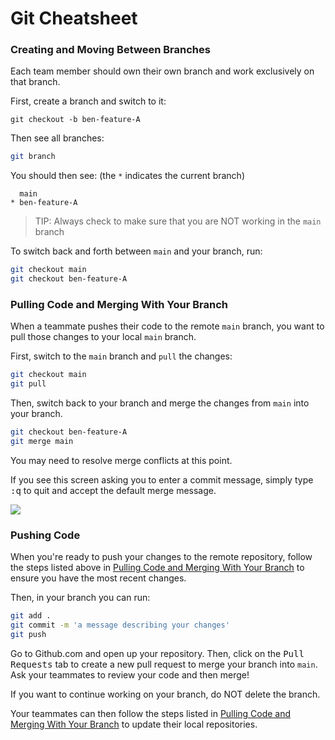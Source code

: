 # Git Cheatsheet

### Creating and Moving Between Branches

Each team member should own their own branch and work exclusively on that branch.

First, create a branch and switch to it:

```
git checkout -b ben-feature-A
```

Then see all branches:

```sh
git branch
```

You should then see: (the `*` indicates the current branch)

```
  main
* ben-feature-A
```

> TIP: Always check to make sure that you are NOT working in the `main` branch

To switch back and forth between `main` and your branch, run:

```sh
git checkout main
git checkout ben-feature-A
```

### Pulling Code and Merging With Your Branch

When a teammate pushes their code to the remote `main` branch, you want to pull those changes to your local `main` branch.

First, switch to the `main` branch and `pull` the changes:

```sh
git checkout main
git pull
```

Then, switch back to your branch and merge the changes from `main` into your branch.

```sh
git checkout ben-feature-A
git merge main
```

You may need to resolve merge conflicts at this point.

If you see this screen asking you to enter a commit message, simply type <kbd>:q</kbd> to quit and accept the default merge message.

![](assets/git-merge-message.png)

### Pushing Code

When you're ready to push your changes to the remote repository, follow the steps listed above in [Pulling Code and Merging With Your Branch](#pulling-code-and-mergine-with-your-branch) to ensure you have the most recent changes.

Then, in your branch you can run:

```sh
git add .
git commit -m 'a message describing your changes'
git push
```

Go to Github.com and open up your repository. Then, click on the <kbd>Pull Requests</kbd> tab to create a new pull request to merge your branch into `main`. Ask your teammates to review your code and then merge!

If you want to continue working on your branch, do NOT delete the branch.

Your teammates can then follow the steps listed in [Pulling Code and Merging With Your Branch](#pulling-code-and-mergine-with-your-branch) to update their local repositories.
